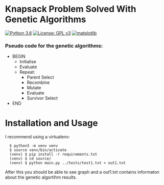 # Knapsack Problem Solved With Genetic Algorithms
[![Python 3.6](https://img.shields.io/badge/python-3.7-green.svg)](https://www.python.org/downloads/release/python-360/)
[![License: GPL v3](https://img.shields.io/badge/License-GPLv3-green.svg)](https://www.gnu.org/licenses/gpl-3.0)
[![matplotlib](https://img.shields.io/badge/matplotlib-2.2.3-green.svg)](https://matplotlib.org/2.2.3/index.html)
### Pseudo code for the genetic algorithms:

* BEGIN
  - Initialise
  - Evaluate
  - Repeat: 
    * Parent Select 
    * Recombine 
    * Mutate 
    * Evaluate 
    * Survivor Select
* END

# Installation and Usage

I recommend using a virtualenv:

```
  $ python3 -m venv venv
  $ source venv/bin/activate
  (venv) $ pip install -r requirements.txt
  (venv) $ cd source/
  (venv) $ python main.py ../tests/test1.txt > out1.txt

```
After this you should be able to see graph and a out1.txt contains informaton about the genetic algortihm results.
